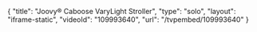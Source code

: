 {
    "title": "Joovy&reg; Caboose VaryLight Stroller",
    "type": "solo",
    "layout": "iframe-static",
    "videoId": "109993640",
    "url": "\/tvpembed\/109993640"
}